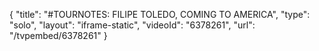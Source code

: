 {
    "title": "#TOURNOTES: FILIPE TOLEDO, COMING TO AMERICA",
    "type": "solo",
    "layout": "iframe-static",
    "videoId": "6378261",
    "url": "\/tvpembed\/6378261"
}